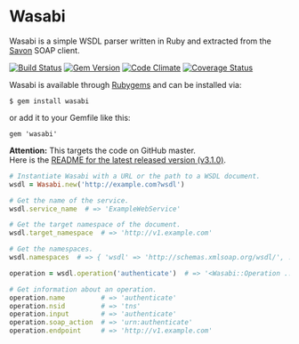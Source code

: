 # Wasabi

Wasabi is a simple WSDL parser written in Ruby and extracted from the
[Savon](https://github.com/savonrb/savon) SOAP client.

[![Build Status](https://secure.travis-ci.org/savonrb/wasabi.png)](http://travis-ci.org/savonrb/wasabi)
[![Gem Version](https://badge.fury.io/rb/wasabi.png)](http://badge.fury.io/rb/wasabi)
[![Code Climate](https://codeclimate.com/github/savonrb/wasabi.png)](https://codeclimate.com/github/savonrb/wasabi)
[![Coverage Status](https://coveralls.io/repos/savonrb/wasabi/badge.png?branch=master)](https://coveralls.io/r/savonrb/wasabi)


Wasabi is available through [Rubygems](http://rubygems.org/gems/wasabi) and can be installed via:

```
$ gem install wasabi
```

or add it to your Gemfile like this:

```
gem 'wasabi'
```

**Attention:** This targets the code on GitHub master.  
Here is the [README for the latest released version (v3.1.0)](https://github.com/savonrb/wasabi/blob/v3.1.0/README.md).


``` ruby
# Instantiate Wasabi with a URL or the path to a WSDL document.
wsdl = Wasabi.new('http://example.com?wsdl')

# Get the name of the service.
wsdl.service_name  # => 'ExampleWebService'

# Get the target namespace of the document.
wsdl.target_namespace  # => 'http://v1.example.com'

# Get the namespaces.
wsdl.namespaces  # => { 'wsdl' => 'http://schemas.xmlsoap.org/wsdl/', ... }

operation = wsdl.operation('authenticate')  # => '<Wasabi::Operation ...>'

# Get information about an operation.
operation.name         # => 'authenticate'
operation.nsid         # => 'tns'
operation.input        # => 'authenticate'
operation.soap_action  # => 'urn:authenticate'
operation.endpoint     # => 'http://v1.example.com'
```
